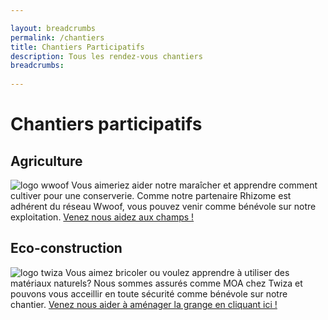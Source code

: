 ```yaml
---

layout: breadcrumbs
permalink: /chantiers
title: Chantiers Participatifs
description: Tous les rendez-vous chantiers
breadcrumbs:
  
---
```



# Chantiers participatifs


## Agriculture

![logo wwoof](https://damienchivialle.github.io/bocautheque/assets/img/WWOOF-orne-conserverie.jpg)
Vous aimeriez aider notre maraîcher et apprendre comment cultiver pour une conserverie. Comme notre partenaire Rhizome est adhérent du réseau Wwoof, vous pouvez venir comme bénévole sur notre exploitation. 
[Venez nous aidez aux champs !](https://wwoof.fr/fr/)

## Eco-construction

![logo twiza](https://damienchivialle.github.io/bocautheque/assets/img/twiza-chantier-participatif-ecoconstruction-orne.png)
Vous aimez bricoler ou voulez apprendre à utiliser des matériaux naturels? Nous sommes assurés comme MOA chez Twiza et pouvons vous acceillir en toute sécurité comme bénévole sur notre chantier.
[Venez nous aider à aménager la grange en cliquant ici !](https://fr.twiza.org/)
